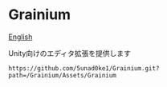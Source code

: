 # Grainium

[English](README.md)

Unity向けのエディタ拡張を提供します

```
https://github.com/5unad0ke1/Grainium.git?path=/Grainium/Assets/Grainium
```
